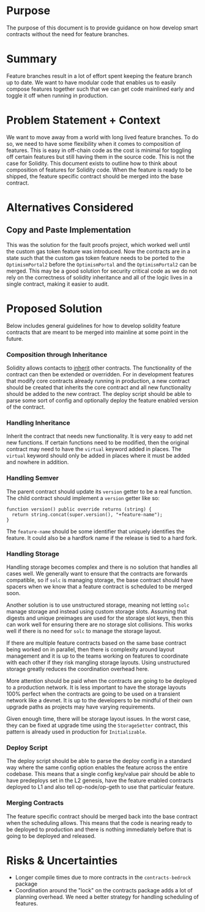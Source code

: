 # Purpose

The purpose of this document is to provide guidance on how develop smart contracts without the need for feature branches.

# Summary

Feature branches result in a lot of effort spent keeping the feature branch up to date. We want to have modular code
that enables us to easily compose features together such that we can get code mainlined early and toggle it off when
running in production.

# Problem Statement + Context

We want to move away from a world with long lived feature branches.
To do so, we need to have some flexibility when it comes to composition of features.
This is easy in off-chain code as the cost is minimal for toggling off certain features but still having them in the source code.
This is not the case for Solidity. This document exists to outline how to think about composition of features for Solidity code.
When the feature is ready to be shipped, the feature specific contract should be merged into the base contract.

# Alternatives Considered

## Copy and Paste Implementation

This was the solution for the fault proofs project, which worked well until the custom gas token feature was introduced. Now the contracts
are in a state such that the custom gas token feature needs to be ported to the `OptimismPortal2` before the `OptimismPortal` and the
`OptimismPortal2` can be merged. This may be a good solution for security critical code as we do not rely on the correctness
of solidity inheritance and all of the logic lives in a single contract, making it easier to audit.

# Proposed Solution

Below includes general guidelines for how to develop solidity feature contracts that are meant to be merged into mainline at
some point in the future.

### Composition through Inheritance

Solidity allows contacts to [inherit](https://docs.soliditylang.org/en/v0.8.17/contracts.html#inheritance) other contracts.
The functionality of the contract can then be extended or overridden.
For in development features that modify core contracts already running in production,
a new contract should be created that inherits the core contract and all new functionality should be added to the new contract.
The deploy script should be able to parse some sort of config and optionally deploy the feature enabled version of the contract.

### Handling Inheritance

Inherit the contract that needs new functionality. It is very easy to add net new functions. If certain functions need to be modified,
then the original contract may need to have the `virtual` keyword added in places. The `virtual` keyword should only be added in
places where it must be added and nowhere in addition.

### Handling Semver

The parent contract should update its `version` getter to be a real function. The child contract should implement a `version` getter like so:

```solidity
function version() public override returns (string) {
  return string.concat(super.version(), "+feature-name");
}
```

The `feature-name` should be some identifier that uniquely identifies the feature. It could also be a hardfork name if the release is tied to a hard fork.

### Handling Storage

Handling storage becomes complex and there is no solution that handles all cases well. We generally want to ensure that the contracts
are forwards compatible, so if `solc` is managing storage, the base contract should have spacers when we know that a feature contract
is scheduled to be merged soon.

Another solution is to use unstructured storage, meaning not letting `solc` manage storage and instead using custom storage slots.
Assuming that digests and unique preimages are used for the storage slot keys, then this can work well for ensuring there are no
storage slot collisions. This works well if there is no need for `solc` to manage the storage layout.

If there are multiple feature contracts based on the same base contract being worked on in parallel, then there is complexity around
layout management and it is up to the teams working on features to coordinate with each other if they risk mangling storage layouts.
Using unstructured storage greatly reduces the coordination overhead here.

More attention should be paid when the contracts are going to be deployed to a production network. It is less important to have the
storage layouts 100% perfect when the contracts are going to be used on a transient network like a devnet. It is up to the developers
to be mindful of their own upgrade paths as projects may have varying requirements.

Given enough time, there will be storage layout issues. In the worst case, they can be fixed at upgrade time using the `StorageSetter`
contract, this pattern is already used in production for `Initializable`.

### Deploy Script

The deploy script should be able to parse the deploy config in a standard way where the same config option enables the feature across the
entire codebase. This means that a single config key/value pair should be able to have predeploys set in the L2 genesis, have the feature
enabled contracts deployed to L1 and also tell op-node/op-geth to use that particular feature.

### Merging Contracts

The feature specific contract should be merged back into the base contract when the scheduling allows. This means that the code is nearing
ready to be deployed to production and there is nothing immediately before that is going to be deployed and released.

# Risks & Uncertainties

- Longer compile times due to more contracts in the `contracts-bedrock` package
- Coordination around the "lock" on the contracts package adds a lot of planning overhead. We need a better strategy for handling scheduling of features.
